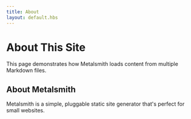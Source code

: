 ```yaml
---
title: About
layout: default.hbs
---
```


# About This Site

This page demonstrates how Metalsmith loads content from multiple Markdown files.

## About Metalsmith

Metalsmith is a simple, pluggable static site generator that's perfect for small websites.
